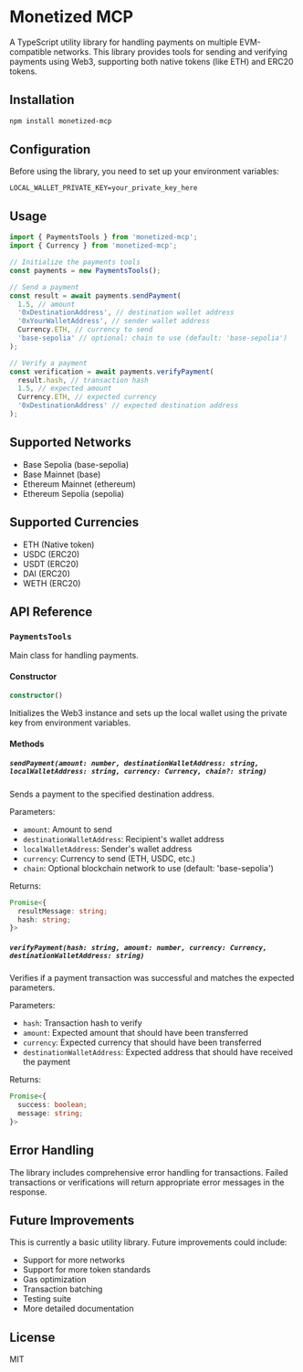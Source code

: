 # Monetized MCP

A TypeScript utility library for handling payments on multiple EVM-compatible networks. This library provides tools for sending and verifying payments using Web3, supporting both native tokens (like ETH) and ERC20 tokens.

## Installation

```bash
npm install monetized-mcp
```

## Configuration

Before using the library, you need to set up your environment variables:

```env
LOCAL_WALLET_PRIVATE_KEY=your_private_key_here
```

## Usage

```typescript
import { PaymentsTools } from 'monetized-mcp';
import { Currency } from 'monetized-mcp';

// Initialize the payments tools
const payments = new PaymentsTools();

// Send a payment
const result = await payments.sendPayment(
  1.5, // amount
  '0xDestinationAddress', // destination wallet address
  '0xYourWalletAddress', // sender wallet address
  Currency.ETH, // currency to send
  'base-sepolia' // optional: chain to use (default: 'base-sepolia')
);

// Verify a payment
const verification = await payments.verifyPayment(
  result.hash, // transaction hash
  1.5, // expected amount
  Currency.ETH, // expected currency
  '0xDestinationAddress' // expected destination address
);
```

## Supported Networks

- Base Sepolia (base-sepolia)
- Base Mainnet (base)
- Ethereum Mainnet (ethereum)
- Ethereum Sepolia (sepolia)

## Supported Currencies

- ETH (Native token)
- USDC (ERC20)
- USDT (ERC20)
- DAI (ERC20)
- WETH (ERC20)

## API Reference

### `PaymentsTools`

Main class for handling payments.

#### Constructor
```typescript
constructor()
```
Initializes the Web3 instance and sets up the local wallet using the private key from environment variables.

#### Methods

##### `sendPayment(amount: number, destinationWalletAddress: string, localWalletAddress: string, currency: Currency, chain?: string)`
Sends a payment to the specified destination address.

Parameters:
- `amount`: Amount to send
- `destinationWalletAddress`: Recipient's wallet address
- `localWalletAddress`: Sender's wallet address
- `currency`: Currency to send (ETH, USDC, etc.)
- `chain`: Optional blockchain network to use (default: 'base-sepolia')

Returns:
```typescript
Promise<{
  resultMessage: string;
  hash: string;
}>
```

##### `verifyPayment(hash: string, amount: number, currency: Currency, destinationWalletAddress: string)`
Verifies if a payment transaction was successful and matches the expected parameters.

Parameters:
- `hash`: Transaction hash to verify
- `amount`: Expected amount that should have been transferred
- `currency`: Expected currency that should have been transferred
- `destinationWalletAddress`: Expected address that should have received the payment

Returns:
```typescript
Promise<{
  success: boolean;
  message: string;
}>
```

## Error Handling

The library includes comprehensive error handling for transactions. Failed transactions or verifications will return appropriate error messages in the response.

## Future Improvements

This is currently a basic utility library. Future improvements could include:
- Support for more networks
- Support for more token standards
- Gas optimization
- Transaction batching
- Testing suite
- More detailed documentation

## License

MIT 